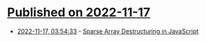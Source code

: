 # [Published on 2022-11-17](index.md)

* [2022-11-17, 03:54:33](https://news.ycombinator.com/item?id=33634745) - [Sparse Array Destructuring in JavaScript](https://codepipet.com/javascript-array-destructuring/)
